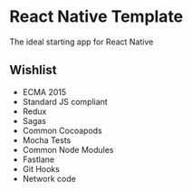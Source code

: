 # React Native Template
The ideal starting app for React Native

## Wishlist
* ECMA 2015
* Standard JS compliant
* Redux
* Sagas
* Common Cocoapods 
* Mocha Tests
* Common Node Modules
* Fastlane
* Git Hooks
* Network code
